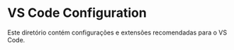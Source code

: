# VS Code Configuration
Este diretório contém configurações e extensões recomendadas para o VS Code.